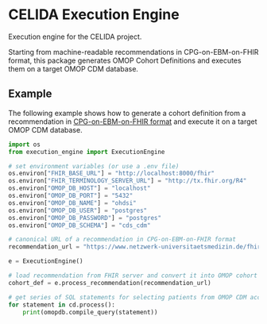 CELIDA Execution Engine
============================

Execution engine for the CELIDA project.

Starting from machine-readable recommendations in CPG-on-EBM-on-FHIR format, this package generates OMOP
Cohort Definitions and executes them on a target OMOP CDM database.

Example
-------

The following example shows how to generate a cohort definition from a recommendation in [CPG-on-EBM-on-FHIR format](https://ceosys.github.io/cpg-on-ebm-on-fhir/)
and execute it on a target OMOP CDM database.

```python
import os
from execution_engine import ExecutionEngine

# set environment variables (or use a .env file)
os.environ["FHIR_BASE_URL"] = "http://localhost:8000/fhir"
os.environ["FHIR_TERMINOLOGY_SERVER_URL"] = "http://tx.fhir.org/R4"
os.environ["OMOP_DB_HOST"] = "localhost"
os.environ["OMOP_DB_PORT"] = "5432"
os.environ["OMOP_DB_NAME"] = "ohdsi"
os.environ["OMOP_DB_USER"] = "postgres"
os.environ["OMOP_DB_PASSWORD"] = "postgres"
os.environ["OMOP_DB_SCHEMA"] = "cds_cdm"

# canonical URL of a recommendation in CPG-on-EBM-on-FHIR format
recommendation_url = "https://www.netzwerk-universitaetsmedizin.de/fhir/codex-celida/recommendations/intervention-plan/antithrombotic-prophylaxis-LMWH"

e = ExecutionEngine()

# load recommendation from FHIR server and convert it into OMOP cohort definition
cohort_def = e.process_recommendation(recommendation_url)

# get series of SQL statements for selecting patients from OMOP CDM according to the cohort definition
for statement in cd.process():
    print(omopdb.compile_query(statement))
